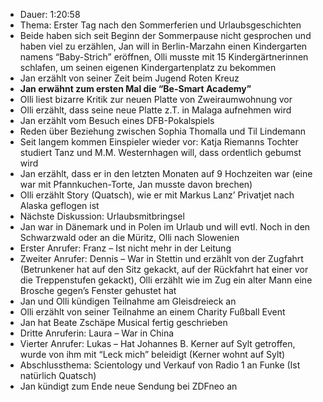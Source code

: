 - Dauer: 1:20:58
- Thema: Erster Tag nach den Sommerferien und Urlaubsgeschichten
- Beide haben sich seit Beginn der Sommerpause nicht gesprochen und haben viel zu erzählen, Jan will in Berlin-Marzahn einen Kindergarten namens “Baby-Strich” eröffnen, Olli musste mit 15 Kindergärtnerinnen schlafen, um seinen eigenen Kindergartenplatz zu bekommen
- Jan erzählt von seiner Zeit beim Jugend Roten Kreuz
- **Jan erwähnt zum ersten Mal die “Be-Smart Academy”**
- Olli liest bizarre Kritik zur neuen Platte von Zweiraumwohnung vor
- Olli erzählt, dass seine neue Platte z.T. in Malaga aufnehmen wird
- Jan erzählt vom Besuch eines DFB-Pokalspiels
- Reden über Beziehung zwischen Sophia Thomalla und Til Lindemann
- Seit langem kommen Einspieler wieder vor: Katja Riemanns Tochter studiert Tanz und M.M. Westernhagen will, dass ordentlich gebumst wird
- Jan erzählt, dass er in den letzten Monaten auf 9 Hochzeiten war (eine war mit Pfannkuchen-Torte, Jan musste davon brechen)
- Olli erzählt Story (Quatsch), wie er mit Markus Lanz’ Privatjet nach Alaska geflogen ist
- Nächste Diskussion: Urlaubsmitbringsel
- Jan war in Dänemark und in Polen im Urlaub und will evtl. Noch in den Schwarzwald oder an die Müritz, Olli nach Slowenien
- Erster Anrufer: Franz – Ist nicht mehr in der Leitung
- Zweiter Anrufer: Dennis – War in Stettin und erzählt von der Zugfahrt (Betrunkener hat auf den Sitz gekackt, auf der Rückfahrt hat einer vor die Treppenstufen gekackt), Olli erzählt wie im Zug ein alter Mann eine Brosche gegen’s Fenster gehustet hat
- Jan und Olli kündigen Teilnahme am Gleisdreieck an
- Olli erzählt von seiner Teilnahme an einem Charity Fußball Event
- Jan hat Beate Zschäpe Musical fertig geschrieben
- Dritte Anruferin: Laura – War in China
- Vierter Anrufer: Lukas – Hat Johannes B. Kerner auf Sylt getroffen, wurde von ihm mit “Leck mich” beleidigt (Kerner wohnt auf Sylt)
- Abschlussthema: Scientology und Verkauf von Radio 1 an Funke (Ist natürlich Quatsch)
- Jan kündigt zum Ende neue Sendung bei ZDFneo an
